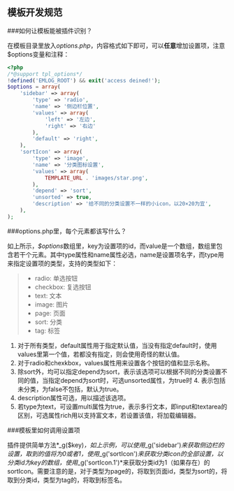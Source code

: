 模板开发规范
--------------

###如何让模板能被插件识别？

在模板目录里放入*options.php*，内容格式如下即可，可以**任意**增加设置项，注意$options变量和注释：

```php
<?php
/*@support tpl_options*/
!defined('EMLOG_ROOT') && exit('access deined!');
$options = array(
	'sidebar' => array(
		'type' => 'radio',
		'name' => '侧边栏位置',
		'values' => array(
			'left' => '左边',
			'right' => '右边'
		),
		'default' => 'right',
	),
	'sortIcon' => array(
		'type' => 'image',
		'name' => '分类图标设置',
		'values' => array(
			TEMPLATE_URL . 'images/star.png',
		),
		'depend' => 'sort',
		'unsorted' => true,
		'description' => '给不同的分类设置不一样的小icon，以20×20为宜',
	),
);
```

###options.php里，每个元素都该写什么？

如上所示，*$options*数组里，key为设置项的id，而value是一个数组，数组里包含若干个元素。其中type属性和name属性必选，name是设置项名字，而type用来指定设置项的类型，支持的类型如下：

> - radio: 单选按钮
> - checkbox: 复选按钮
> - text: 文本
> - image: 图片
> - page: 页面
> - sort: 分类
> - tag: 标签

1. 对于所有类型，default属性用于指定默认值，当没有指定default时，使用values里第一个值，若都没有指定，则会使用奇怪的默认值。
2. 对于radio和chexkbox，values属性用来设置各个按钮的值和显示名称。
3. 除sort外，均可以指定depend为sort，表示该选项可以根据不同的分类设置不同的值，当指定depend为sort时，可选unsorted属性，为true时 4. 表示包括未分类，为false不包括，默认为true。
5. description属性可选，用以描述该选项。
6. 若type为text，可设置multi属性为true，表示多行文本，即input和textarea的区别，可选属性rich用以支持富文本，若设置该值，将加载编辑器。

###模板里如何调用设置项

插件提供简单方法*_g($key)*，如上示例，可以使用*_g('sidebar')*来获取侧边栏的设置，取到的值将为0或者1，使用*_g('sortIcon')*来获取分类icon的全部设置，以分类id为key的数组，使用*_g('sortIcon.1')*来获取分类id为1（如果存在）的sortIcon。需要注意的是，对于类型为page的，将取到页面id，类型为sort的，将取到分类id，类型为tag的，将取到标签名。
